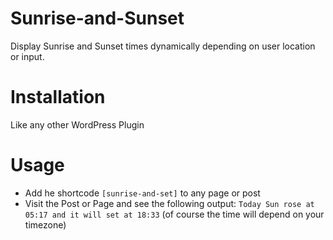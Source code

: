 # Sunrise-and-Sunset
Display Sunrise and Sunset times dynamically depending on user location or input.

# Installation
Like any other WordPress Plugin

# Usage
- Add he shortcode `[sunrise-and-set]` to any page or post
- Visit the Post or Page and see the following output:
  `Today Sun rose at 05:17 and it will set at 18:33` (of course the time will depend on your timezone)

